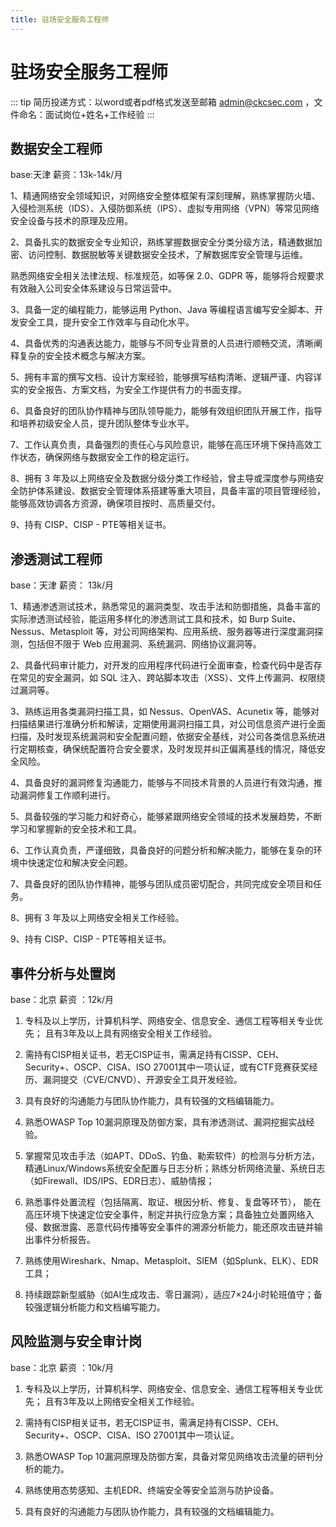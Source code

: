 ```yaml
---
title: 驻场安全服务工程师
---
```


# 驻场安全服务工程师

::: tip
简历投递方式：以word或者pdf格式发送至邮箱 admin@ckcsec.com ，文件命名：面试岗位+姓名+工作经验
:::


## 数据安全工程师 

base:天津   薪资：13k-14k/月

1、精通网络安全领域知识，对网络安全整体框架有深刻理解，熟练掌握防火墙、入侵检测系统（IDS）、入侵防御系统（IPS）、虚拟专用网络（VPN）等常见网络安全设备与技术的原理及应用。

2、具备扎实的数据安全专业知识，熟练掌握数据安全分类分级方法，精通数据加密、访问控制、数据脱敏等关键数据安全技术，了解数据库安全管理与运维。

熟悉网络安全相关法律法规、标准规范，如等保 2.0、GDPR 等，能够将合规要求有效融入公司安全体系建设与日常运营中。

3、具备一定的编程能力，能够运用 Python、Java 等编程语言编写安全脚本、开发安全工具，提升安全工作效率与自动化水平。

4、具备优秀的沟通表达能力，能够与不同专业背景的人员进行顺畅交流，清晰阐释复杂的安全技术概念与解决方案。

5、拥有丰富的撰写文档、设计方案经验，能够撰写结构清晰、逻辑严谨、内容详实的安全报告、方案文档，为安全工作提供有力的书面支撑。

6、具备良好的团队协作精神与团队领导能力，能够有效组织团队开展工作，指导和培养初级安全人员，提升团队整体专业水平。

7、工作认真负责，具备强烈的责任心与风险意识，能够在高压环境下保持高效工作状态，确保网络与数据安全工作的稳定运行。

8、拥有 3 年及以上网络安全及数据分级分类工作经验，曾主导或深度参与网络安全防护体系建设、数据安全管理体系搭建等重大项目，具备丰富的项目管理经验，能够高效协调各方资源，确保项目按时、高质量交付。

9、持有 CISP、CISP - PTE等相关证书。

## 渗透测试工程师

base：天津  薪资： 13k/月

1、精通渗透测试技术，熟悉常见的漏洞类型、攻击手法和防御措施，具备丰富的实际渗透测试经验，能运用多样化的渗透测试工具和技术，如 Burp Suite、Nessus、Metasploit 等，对公司网络架构、应用系统、服务器等进行深度漏洞探测，包括但不限于 Web 应用漏洞、系统漏洞、网络协议漏洞等。

2、具备代码审计能力，对开发的应用程序代码进行全面审查，检查代码中是否存在常见的安全漏洞，如 SQL 注入、跨站脚本攻击（XSS）、文件上传漏洞、权限绕过漏洞等。

3、熟练运用各类漏洞扫描工具，如 Nessus、OpenVAS、Acunetix 等，能够对扫描结果进行准确分析和解读，定期使用漏洞扫描工具，对公司信息资产进行全面扫描，及时发现系统漏洞和安全配置问题，依据安全基线，对公司各类信息系统进行定期核查，确保统配置符合安全要求，及时发现并纠正偏离基线的情况，降低安全风险。

4、具备良好的漏洞修复沟通能力，能够与不同技术背景的人员进行有效沟通，推动漏洞修复工作顺利进行。

5、具备较强的学习能力和好奇心，能够紧跟网络安全领域的技术发展趋势，不断学习和掌握新的安全技术和工具。

6、工作认真负责，严谨细致，具备良好的问题分析和解决能力，能够在复杂的环境中快速定位和解决安全问题。

7、具备良好的团队协作精神，能够与团队成员密切配合，共同完成安全项目和任务。

8、拥有 3 年及以上网络安全相关工作经验。

9、持有 CISP、CISP - PTE等相关证书。

## 事件分析与处置岗

base：北京    薪资 ：12k/月

1. 专科及以上学历，计算机科学、网络安全、信息安全、通信工程等相关专业优先； 且有3年及以上具有网络安全相关工作经验。  

2. 需持有CISP相关证书，若无CISP证书，需满足持有CISSP、CEH、Security+、OSCP、CISA、ISO 27001其中一项认证，或有CTF竞赛获奖经历、漏洞提交（CVE/CNVD）、开源安全工具开发经验。

3. 具有良好的沟通能力与团队协作能力，具有较强的文档编辑能力。

4. 熟悉OWASP Top 10漏洞原理及防御方案，具有渗透测试、漏洞挖掘实战经验。

5. 掌握常见攻击手法（如APT、DDoS、钓鱼、勒索软件）的检测与分析方法，精通Linux/Windows系统安全配置与日志分析；熟练分析网络流量、系统日志（如Firewall、IDS/IPS、EDR日志）、威胁情报；  

6. 熟悉事件处置流程（包括隔离、取证、根因分析、修复、复盘等环节）， 能在高压环境下快速定位安全事件，制定并执行应急方案；具备独立处置网络入侵、数据泄露、恶意代码传播等安全事件的溯源分析能力，能还原攻击链并输出事件分析报告。  

7. 熟练使用Wireshark、Nmap、Metasploit、SIEM（如Splunk、ELK）、EDR工具；      

8. 持续跟踪新型威胁（如AI生成攻击、零日漏洞），适应7×24小时轮班值守；备较强逻辑分析能力和文档编写能力。  

## 风险监测与安全审计岗

base：北京    薪资 ：10k/月

1. 专科及以上学历，计算机科学、网络安全、信息安全、通信工程等相关专业优先； 且有3年及以上网络安全相关工作经验。  

2. 需持有CISP相关证书，若无CISP证书，需满足持有CISSP、CEH、Security+、OSCP、CISA、ISO 27001其中一项认证。

3. 熟悉OWASP Top 10漏洞原理及防御方案，具备对常见网络攻击流量的研判分析的能力。

4. 熟练使用态势感知、主机EDR、终端安全等安全监测与防护设备。

5. 具有良好的沟通能力与团队协作能力，具有较强的文档编辑能力。
